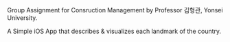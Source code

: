 Group Assignment for Consruction Management by Professor 김형관, Yonsei University.

A Simple iOS App that describes & visualizes each landmark of the country.


